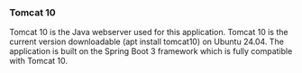 ### Tomcat 10
Tomcat 10 is the Java webserver used for this application. Tomcat 10 is the current version downloadable (apt install tomcat10)
on Ubuntu 24.04. The application is built on the Spring Boot 3 framework which is fully compatible with Tomcat 10.
